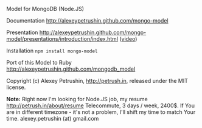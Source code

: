 Model for MongoDB (Node.JS)

Documentation http://alexeypetrushin.github.com/mongo-model

Presentation http://alexeypetrushin.github.com/mongo-model/presentations/introduction/index.html ([video](http://www.youtube.com/watch?v=HB2Bkcgdjms))

Installation `npm install mongo-model`

Port of this Model to Ruby http://alexeypetrushin.github.com/mongodb_model

Copyright (c) Alexey Petrushin, http://petrush.in, released under the MIT license.

**Note:**
Right now I'm looking for Node.JS job, my resume http://petrush.in/about/resume 
Telecommute, 3 days / week, 2400$. 
If You are in different timezone - it's not a problem, I'll shift my time to match Your time. 
alexey.petrushin (at) gmail.com